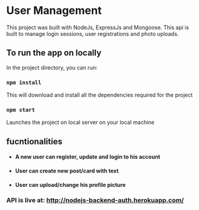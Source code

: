 # User Management

This project was built with NodeJs, ExpressJs and Mongoose.
This api is built to manage login sessions, user registrations and photo uploads.


## To run the app on locally

In the project directory, you can run:

### `npm install`

This will download and install all the dependencies required for the project 


### `npm start`

Launches the project on local server on your local machine

## fucntionalities

* #### A new user can register, update and login to his account
* #### User can create new post/card with text
* #### User can upload/change his profile picture

### API is live at: http://nodejs-backend-auth.herokuapp.com/



